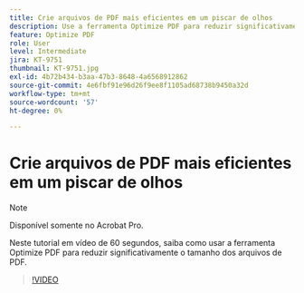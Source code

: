 ```yaml
---
title: Crie arquivos de PDF mais eficientes em um piscar de olhos
description: Use a ferramenta Optimize PDF para reduzir significativamente o tamanho dos arquivos de PDF
feature: Optimize PDF
role: User
level: Intermediate
jira: KT-9751
thumbnail: KT-9751.jpg
exl-id: 4b72b434-b3aa-47b3-8648-4a6568912862
source-git-commit: 4e6fbf91e96d26f9ee8f1105ad68738b9450a32d
workflow-type: tm+mt
source-wordcount: '57'
ht-degree: 0%

---
```


# Crie arquivos de PDF mais eficientes em um piscar de olhos

>[!NOTE]
>
>Disponível somente no Acrobat Pro.

Neste tutorial em vídeo de 60 segundos, saiba como usar a ferramenta Optimize PDF para reduzir significativamente o tamanho dos arquivos de PDF.

>[!VIDEO](https://video.tv.adobe.com/v/347106?quality=12&learn=on&hidetitle=true&captions=por_br)
